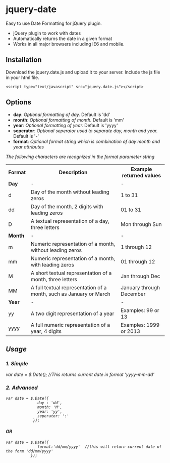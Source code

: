 jquery-date
===========

Easy to use Date Formatting for jQuery plugin.

* jQuery plugin to work with dates
* Automatically returns the date in a given format
* Works in all major browsers including IE6 and mobile.

Installation
-------------------------
Download the jquery.date.js and upload it to your server. Include the js file in your html file.

    <script type="text/javascript" src="jquery.date.js"></script>

Options
-------------------------
* <b>day</b>: <i>Optional formatting of day.</i> Default is 'dd'
* <b>month</b>: <i>Optional formatting of month.</i> Default is 'mm'
* <b>year</b>: <i>Optional formatting of year.</i> Default is 'yyyy'
* <b>seperator</b>: <i>Optional seperator used to separate day, month and year.</i> Default is '-'
* <b>format</b>: <i>Optional format string which is combination of day month and year attributes

The following characters are recognized in the format parameter string       
<table width="100%">
  <tr>
    <th>Format</th><th>Description</th><th>Example returned values</th>
  </tr>
  <tr>
    <td><b>Day</b></td><td>-</td><td>-</td>
  </tr>
  <tr>
    <td>d</td><td>Day of the month without leading zeros</td><td>1 to 31</td>
  </tr>
   <tr>
    <td>dd</td><td>Day of the month, 2 digits with leading zeros</td><td>01 to 31</td>
  </tr>
  <tr>
    <td>D</td><td>A textual representation of a day, three letters</td><td>Mon through Sun</td>
  </tr>
  <tr>
    <td><b>Month</b></td><td>-</td><td>-</td>
  </tr>
  <tr>
    <td>m</td><td>Numeric representation of a month, without leading zeros</td><td>1 through 12</td>
  </tr>
   <tr>
    <td>mm</td><td>Numeric representation of a month, with leading zeros</td><td>01 through 12</td>
  </tr>
   <tr>
    <td>M</td><td>A short textual representation of a month, three letters</td><td>Jan through Dec</td>
  </tr>
   <tr>
    <td>MM</td><td>A full textual representation of a month, such as January or March</td><td>January through December</td>
  </tr>
  <tr>
    <td><b>Year</b></td><td>-</td><td>-</td>
  </tr>
  <tr>
    <td>yy</td><td>A two digit representation of a year</td><td>Examples: 99 or 13</td>
  </tr>
   <tr>
    <td>yyyy</td><td>A full numeric representation of a year, 4 digits</td><td>Examples: 1999 or 2013</td>
  </tr>
</table>



Usage
-------------------------
<h3>1. Simple</h3>
    var date = $.Date(); //This returns current date in format 'yyyy-mm-dd' 

<h3>2. Advanced</h3>

    var date = $.Date({
                  day : 'dd',
                  month: 'M',
                  year: 'yy',
                  seperator: ':'
                });

<h4>OR</h4>

    var date = $.Date({
                  format:'dd/mm/yyyy'  //this will return current date of the form 'dd/mm/yyyy'
               });
    
       
